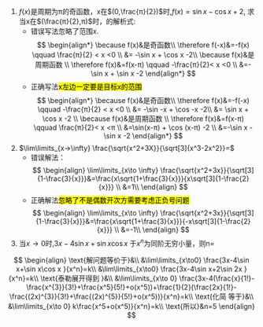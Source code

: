 1. $f(x)$是周期为π的奇函数，x在$(0,\frac{π}{2})$时,$f(x)=\sin x - \cos x + 2$, 求当x在$(\frac{π}{2},π)$时，的解析式:
	- 错误写法忽略了范围x.  
$$
\begin{align*}
\because f(x)&是奇函数\\
\therefore f(-x)&=-f(x) \qquad  \frac{π}{2} < x <0  \\ 
	&= -\sin x + \cos x -2\\
\because f(x)&是周期函数 \\ 
\therefore f(x)&=f(x-π) \qquad -\frac{π}{2}< x <0 \\
			   &=-\sin x + \sin x -2
\end{align*}
$$
	- 正确写法<mark>x左边一定要是目标x的范围</mark>
$$
\begin{align*}
\because f(x)&是奇函数\\
\therefore f(x)&=-f(-x) \qquad  -\frac{π}{2} < x <0  \\ 
	&= -\sin -x + \cos -x -2\\
	&= \sin x + \cos x -2 \\
\because f(x)&是周期函数 \\ 
\therefore f(x)&=f(x-π) \qquad \frac{π}{2}< x <π \\
			   &=\sin(x-π) + \cos (x-π) -2 \\
			   &=-\sin x - \sin x -2
\end{align*}
$$
2. $\lim\limits_{x->\infty} \frac{\sqrt{x^2+3X}}{\sqrt[3]{x^3-2x^2}}=$ 
	- 错误解法：
$$
\begin{align}
\lim\limits_{x\to \infty} \frac{\sqrt{x^2+3x}}{\sqrt[3]{1-\frac{3}{x}}}&=\frac{x\sqrt{1+\frac{3}{x}}}{x\sqrt[3]{1-\frac{2}{x}}} \\
&=1\\
\end{align}
$$
	- 正确解法<mark>忽略了不是偶数开次方需要考虑正负号问题</mark>
$$
\begin{align}
\lim\limits_{x\to \infty} \frac{\sqrt{x^2+3x}}{\sqrt[3]{1-\frac{3}{x}}}&=\frac{x\sqrt{1+\frac{3}{x}}}{-x\sqrt[3]{1-\frac{2}{x}}} \\
&=-1\\
\end{align}
$$
3. 当$x\to0$时,$3x-4\sin x +\sin x \cos x$ 于$x^{n}$为同阶无穷小量，则n=

$$
\begin{align}
\text{解问题等价于}&\\
&\lim\limits_{x\to0} \frac{3x-4\sin x+\sin x\cos x }{x^n}=k\\
&\lim\limits_{x\to0} \frac{3x-4\sin x+2\sin 2x }{x^n}=k\\
\text{泰勒展开得到 }&\\
&\lim\limits_{x\to 0} \frac{3x-4(\frac{x}{1!}-\frac{x^{3}}{3!}+\frac{x^5}{5!}+o(x^5))+\frac{1}{2}(\frac{2x}{1!}-\frac{(2x)^{3}}{3!}+\frac{(2x)^{5}}{5!}+o(x^5))}{x^n}=k\\
\text{化简 等于}&\\
&\lim\limits_{x\to 0} k\frac{x^5+o(x^5)}{x^n}=k\\
\text{所以}&n=5
\end{align}
$$
